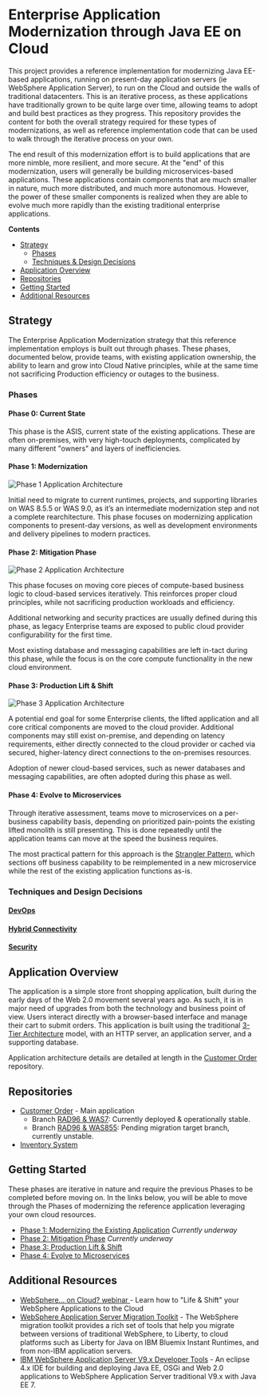 # Enterprise Application Modernization through Java EE on Cloud

This project provides a reference implementation for modernizing Java EE-based applications, running on present-day application servers (ie WebSphere Application Server), to run on the Cloud and outside the walls of traditional datacenters.  This is an iterative process, as these applications have traditionally grown to be quite large over time, allowing teams to adopt and build best practices as they progress.  This repository provides the content for both the overall strategy required for these types of modernizations, as well as reference implementation code that can be used to walk through the iterative process on your own.

The end result of this modernization effort is to build applications that are more nimble, more resilient, and more secure.  At the "end" of this modernization, users will generally be building microservices-based applications.  These applications contain components that are much smaller in nature, much more distributed, and much more autonomous.  However, the power of these smaller components is realized when they are able to evolve much more rapidly than the existing traditional enterprise applications.  

**Contents**
- [Strategy](#strategy)
  - [Phases](#phases)
  - [Techniques & Design Decisions](#techniques-and-design-decisions)
- [Application Overview](#application-overview)
- [Repositories](#repositories)
- [Getting Started](#getting-started)
- [Additional Resources](#additional-resources)


## Strategy

The Enterprise Application Modernization strategy that this reference implementation employs is built out through phases.  These phases, documented below, provide teams, with existing application ownership, the ability to learn and grow into Cloud Native principles, while at the same time not sacrificing Production efficiency or outages to the business.

### Phases

#### **Phase 0: Current State**

This phase is the ASIS, current state of the existing applications.  These are often on-premises, with very high-touch deployments, complicated by many different "owners" and layers of inefficiencies.  

#### **Phase 1: Modernization**

![Phase 1 Application Architecture](static/imgs/apparch-pc-phase1-onprem.png?raw=true)

Initial need to migrate to current runtimes, projects, and supporting libraries on WAS 8.5.5 or WAS 9.0, as it’s an intermediate modernization step and not a complete rearchitecture.  This phase focuses on modernizing application components to present-day versions, as well as development environments and delivery pipelines to modern practices.

#### **Phase 2: Mitigation Phase**

![Phase 2 Application Architecture](static/imgs/apparch-pc-phase2-hybrid-dev.png?raw=true)

This phase focuses on moving core pieces of compute-based business logic to cloud-based services iteratively.  This reinforces proper cloud principles, while not sacrificing production workloads and efficiency.  

Additional networking and security practices are usually defined during this phase, as legacy Enterprise teams are exposed to public cloud provider configurability for the first time.  

Most existing database and messaging capabilities are left in-tact during this phase, while the focus is on the core compute functionality in the new cloud environment.

#### **Phase 3: Production Lift & Shift**

![Phase 3 Application Architecture](static/imgs/apparch-pc-phase3-cloud-prod.png?raw=true)

A potential end goal for some Enterprise clients, the lifted application and all core critical components are moved to the cloud provider.  Additional components may still exist on-premise, and depending on latency requirements, either directly connected to the cloud provider or cached via secured, higher-latency direct connections to the on-premises resources.

Adoption of newer cloud-based services, such as newer databases and messaging capabilities, are often adopted during this phase as well.

#### **Phase 4: Evolve to Microservices**

Through iterative assessment, teams move to microservices on a per-business capability basis, depending on prioritized pain-points the existing lifted monolith is still presenting.  This is done repeatedly until the application teams can move at the speed the business requires.

The most practical pattern for this approach is the [Strangler Pattern](https://www.ibm.com/developerworks/cloud/library/cl-strangler-application-pattern-microservices-apps-trs/index.html), which sections off business capability to be reimplemented in a new microservice while the rest of the existing application functions as-is.  


### Techniques and Design Decisions

#### [DevOps](aspects/devops.md)

#### [Hybrid Connectivity](aspects/hybrid-connectivity.md)

#### [Security](aspects/security.md)

## Application Overview

The application is a simple store front shopping application, built during the early days of the Web 2.0 movement several years ago.  As such, it is in major need of upgrades from both the technology and business point of view.  Users interact directly with a browser-based interface and manage their cart to submit orders.  This application is built using the traditional [3-Tier Architecture](#tbd) model, with an HTTP server, an application server, and a supporting database.

Application architecture details are detailed at length in the [Customer Order](https://github.com/ibm-cloud-architecture/refarch-jee-customerorder#application-overview) repository.

## Repositories

- [Customer Order](https://github.com/ibm-cloud-architecture/refarch-jee-customerorder) - Main application
  - Branch [RAD96 & WAS7](https://github.com/ibm-cloud-architecture/refarch-jee-customerorder/tree/rad96-was70): Currently deployed & operationally stable.
  - Branch [RAD96 & WAS855](https://github.com/ibm-cloud-architecture/refarch-jee-customerorder/tree/rad-96-was855): Pending migration target branch, currently unstable.
- [Inventory System](https://github.com/ibm-cloud-architecture/refarch-jee-inventorysystem)

## Getting Started

These phases are iterative in nature and require the previous Phases to be completed before moving on.  In the links below, you will be able to move through the Phases of modernizing the reference application leveraging your own cloud resources.

- [Phase 1: Modernizing the Existing Application](phases/phase1.md) _Currently underway_
- [Phase 2: Mitigation Phase](phases/phase2.md) _Currently underway_
- [Phase 3: Production Lift & Shift](#phase-3-production-lift--shift)
- [Phase 4: Evolve to Microservices](#phase-4-evolve-to-microservices)

## Additional Resources

- [WebSphere... on Cloud? webinar ](https://www.ibm.com/blogs/cloud-computing/2016/05/wait-websphere-cloud/) - Learn how to "Life & Shift" your WebSphere Applications to the Cloud
- [WebSphere Application Server Migration Toolkit](https://developer.ibm.com/wasdev/docs/migration/) - The WebSphere migration toolkit provides a rich set of tools that help you migrate between versions of traditional WebSphere, to Liberty, to cloud platforms such as Liberty for Java on IBM Bluemix Instant Runtimes, and from non-IBM application servers.
- [IBM WebSphere Application Server V9.x Developer Tools](https://marketplace.eclipse.org/content/ibm-websphere-application-server-v9x-developer-tools#group-details) - An eclipse 4.x IDE for building and deploying Java EE, OSGi and Web 2.0 applications to WebSphere Application Server traditional V9.x with Java EE 7.
